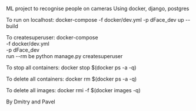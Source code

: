 ML project to recognise people on cameras
Using docker, django, postgres

To run on localhost:
docker-compose -f docker/dev.yml -p dFace_dev up --build

To createsuperuser:
docker-compose \
  -f docker/dev.yml \
  -p dFace_dev \
  run --rm be python manage.py createsuperuser

To stop all containers:
docker stop $(docker ps -a -q)

To delete all containers:
docker rm $(docker ps -a -q)

To delete all images:
docker rmi -f $(docker images -q)

By Dmitry and Pavel
